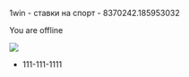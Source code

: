 1win - ставки на спорт - 8370242.185953032

You are offline

![](/img/logo/main/1win-normal.svg)

* 111-111-1111